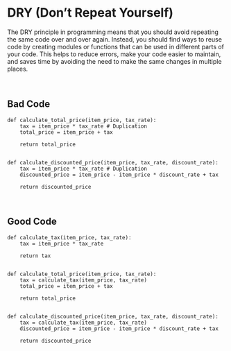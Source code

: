 # DRY (Don’t Repeat Yourself)

The DRY principle in programming means that you should avoid repeating the same code over and over again. Instead, you should find ways to reuse code by creating modules or functions that can be used in different parts of your code. This helps to reduce errors, make your code easier to maintain, and saves time by avoiding the need to make the same changes in multiple places.

<br>

## Bad Code
    def calculate_total_price(item_price, tax_rate):
        tax = item_price * tax_rate # Duplication
        total_price = item_price + tax

        return total_price


    def calculate_discounted_price(item_price, tax_rate, discount_rate):
        tax = item_price * tax_rate # Duplication
        discounted_price = item_price - item_price * discount_rate + tax

        return discounted_price
        
<br>
        
## Good Code
    def calculate_tax(item_price, tax_rate):
        tax = item_price * tax_rate

        return tax


    def calculate_total_price(item_price, tax_rate):
        tax = calculate_tax(item_price, tax_rate)
        total_price = item_price + tax

        return total_price


    def calculate_discounted_price(item_price, tax_rate, discount_rate):
        tax = calculate_tax(item_price, tax_rate)
        discounted_price = item_price - item_price * discount_rate + tax

        return discounted_price
